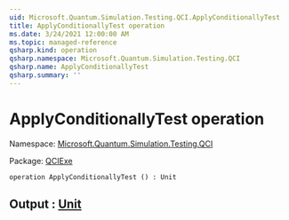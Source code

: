 ```yaml
---
uid: Microsoft.Quantum.Simulation.Testing.QCI.ApplyConditionallyTest
title: ApplyConditionallyTest operation
ms.date: 3/24/2021 12:00:00 AM
ms.topic: managed-reference
qsharp.kind: operation
qsharp.namespace: Microsoft.Quantum.Simulation.Testing.QCI
qsharp.name: ApplyConditionallyTest
qsharp.summary: ''
---
```


# ApplyConditionallyTest operation

Namespace: [Microsoft.Quantum.Simulation.Testing.QCI](xref:Microsoft.Quantum.Simulation.Testing.QCI)

Package: [QCIExe](https://nuget.org/packages/QCIExe)




```qsharp
operation ApplyConditionallyTest () : Unit
```


## Output : [Unit](xref:microsoft.quantum.lang-ref.unit)

